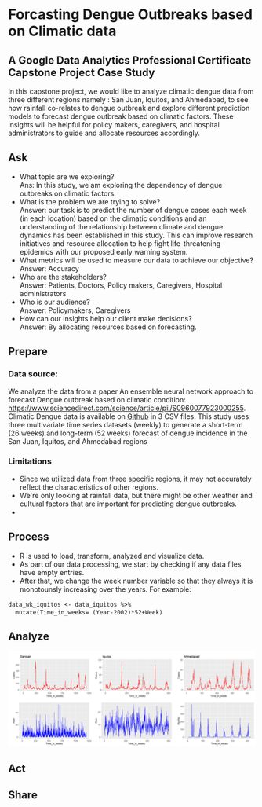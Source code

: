 # Forcasting Dengue Outbreaks based on Climatic data
## A Google Data Analytics Professional Certificate Capstone Project Case Study
In this capstone project, we would like to analyze climatic dengue data from three different regions namely : San Juan, Iquitos, and Ahmedabad, to see how rainfall co-relates to dengue outbreak and explore different prediction models to forecast dengue outbreak based on climatic factors. These insights will be helpful for policy makers, caregivers, and hospital administrators to guide and allocate resources accordingly. 
## Ask

* What topic are we exploring?<br>
Ans: In this study, we am exploring the  dependency of dengue outbreaks on climatic factors.
* What is the problem we are trying to solve? <br>
Answer: our task is to predict the number of dengue cases each week (in each location) based on the climatic conditions and an understanding of the relationship between climate and dengue dynamics has been established in this study. This can improve research initiatives and resource allocation to help fight life-threatening epidemics with our proposed early warning system.
* What metrics will be used to measure our data to achieve our objective? <br>
Answer: Accuracy
* Who are the stakeholders? <br>
Answer: Patients, Doctors, Policy makers, Caregivers, Hospital administrators
* Who is our audience? <br>
Answer: Policymakers, Caregivers
* How can our insights help our client make decisions? <br>
Answer: By allocating resources based on forecasting.

## Prepare 

### Data source: 

We analyze the data from a paper An ensemble neural network approach to forecast Dengue outbreak based on climatic condition: https://www.sciencedirect.com/science/article/pii/S0960077923000255. Climatic Dengue data is available on [Github](https://github.com/mad-stat/XEWNet/tree/main) in 3 CSV files. This study uses three multivariate time series datasets (weekly) to generate a short-term (26 weeks) and long-term (52 weeks) forecast of dengue incidence in the San Juan, Iquitos, and Ahmedabad regions

### Limitations
* Since we utilized data from three specific regions, it may not accurately reflect the characteristics of other regions.
* We're only looking at rainfall data, but there might be other weather and cultural factors that are important for predicting dengue outbreaks.
* 
## Process
* R is used to load, transform, analyzed and visualize data.
* As part of our data processing, we start by checking if any data files have empty entries.
* After that, we change the week number variable so that they always  it is monotounsly increasing over the years. For example:
```{r}
data_wk_iquitos <- data_iquitos %>% 
  mutate(Time_in_weeks= (Year-2002)*52+Week)
```  
 

## Analyze

![Example Image](Images/Figure1.png)

## Act

## Share
